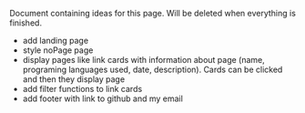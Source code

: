 Document containing ideas for this page. Will be deleted when everything is finished.

-   add landing page
-   style noPage page
-   display pages like link cards with information about page (name, programing languages used, date, description). Cards can be clicked and then they display page
-   add filter functions to link cards
-   add footer with link to github and my email
